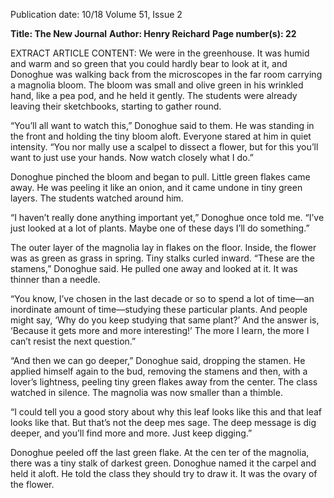 Publication date: 10/18
Volume 51, Issue 2

**Title: The New Journal**
**Author: Henry Reichard**
**Page number(s): 22**

EXTRACT ARTICLE CONTENT:
We were in the greenhouse. It was humid and warm 
and so green that you could hardly bear to look at it, and 
Donoghue was walking back from the microscopes in the 
far room carrying a magnolia bloom. The bloom was small 
and olive green in his wrinkled hand, like a pea pod, and 
he held it gently. The students were already leaving their 
sketchbooks, starting to gather round.

“You’ll all want to watch this,” Donoghue said to them. 
He was standing in the front and holding the tiny bloom 
aloft. Everyone stared at him in quiet intensity. “You nor­
mally use a scalpel to dissect a flower, but for this you’ll 
want to just use your hands. Now watch closely what I do.”

Donoghue pinched the bloom and began to pull. Little 
green flakes came away. He was peeling it like an onion, 
and it came undone in tiny green layers. The students 
watched around him.

“I haven’t really done anything important yet,” Donoghue 
once told me. “I’ve just looked at a lot of plants. Maybe one 
of these days I’ll do something.”

The outer layer of the magnolia lay in flakes on the floor. 
Inside, the flower was as green as grass in spring. Tiny stalks 
curled inward. “These are the stamens,” Donoghue said. 
He pulled one away and looked at it. It was thinner than 
a needle.

“You know, I’ve chosen in the last decade or so to spend a 
lot of time—an inordinate amount of time—studying these 
particular plants. And people might say, ‘Why do you keep 
studying that same plant?’ And the answer is, ‘Because it 
gets more and more interesting!’ The more I learn, the more I 
can’t resist the next question.”

“And then we can go deeper,” Donoghue said, dropping 
the stamen. He applied himself again to the bud, removing 
the stamens and then, with a lover’s lightness, peeling tiny 
green flakes away from the center. The class watched in 
silence. The magnolia was now smaller than a thimble.

“I could tell you a good story about why this leaf looks like 
this and that leaf looks like that. But that’s not the deep mes­
sage. The deep message is dig deeper, and you’ll find more 
and more. Just keep digging.”

Donoghue peeled off the last green flake. At the cen­
ter of the magnolia, there was a tiny stalk of darkest green. 
Donoghue named it the carpel and held it aloft. He told 
the class they should try to draw it. It was the ovary of the 
flower.